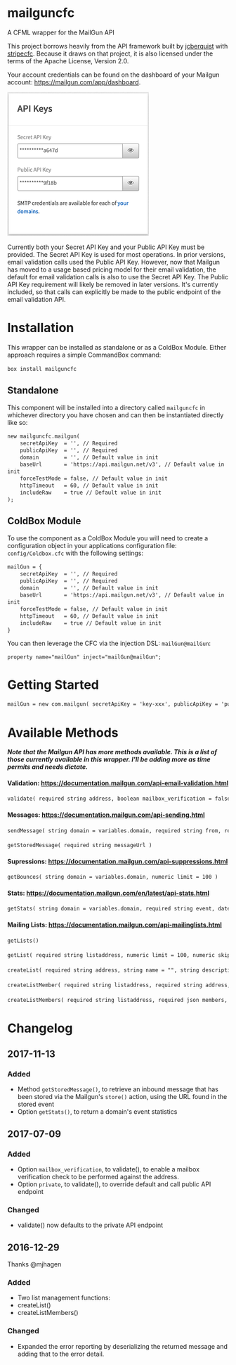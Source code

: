 # mailguncfc
A CFML wrapper for the MailGun API

This project borrows heavily from the API framework built by [jcberquist](https://github.com/jcberquist) with [stripecfc](https://github.com/jcberquist/stripecfc). Because it draws on that project, it is also licensed under the terms of the Apache License, Version 2.0.

Your account credentials can be found on the dashboard of your Mailgun account: <https://mailgun.com/app/dashboard>.

![Mailgun API Keys](/assets/images/api-keys.png)

Currently both your Secret API Key and your Public API Key must be provided. The Secret API Key is used for most operations. In prior versions, email validation calls used the Public API Key. However, now that Mailgun has moved to a usage based pricing model for their email validation, the default for email validation calls is also to use the Secret API Key. The Public API Key requirement will likely be removed in later versions. It's currently included, so that calls can explicitly be made to the public endpoint of the email validation API.

# Installation
This wrapper can be installed as standalone or as a ColdBox Module. Either approach requires a simple CommandBox command:

`box install mailguncfc`

## Standalone

This component will be installed into a directory called `mailguncfc` in whichever directory you have chosen and can then be instantiated directly like so:

```
new mailguncfc.mailgun(
	secretApiKey  = '', // Required
	publicApiKey  = '', // Required
	domain        = '', // Default value in init
	baseUrl       = 'https://api.mailgun.net/v3', // Default value in init
	forceTestMode = false, // Default value in init
	httpTimeout   = 60, // Default value in init
	includeRaw    = true // Default value in init
);
```

## ColdBox Module

To use the component as a ColdBox Module you will need to create a configuration object in your applications configuration file: `config/Coldbox.cfc` with the following settings:

```
mailGun = {
	secretApiKey  = '', // Required
	publicApiKey  = '', // Required
	domain        = '', // Default value in init
	baseUrl       = 'https://api.mailgun.net/v3', // Default value in init
	forceTestMode = false, // Default value in init
	httpTimeout   = 60, // Default value in init
	includeRaw    = true // Default value in init
}
```

You can then leverage the CFC via the injection DSL: `mailGun@mailGun`:

```
property name="mailGun" inject="mailGun@mailGun";
```


# Getting Started

```cfc
mailGun = new com.mailgun( secretApiKey = 'key-xxx', publicApiKey = 'pubkey-xxx', domain = 'yourdomain.com', baseUrl = 'https://api.mailgun.net/v3' );
```

# Available Methods
***Note that the Mailgun API has more methods available. This is a list of those currently available in this wrapper. I'll be adding more as time permits and needs dictate.***

#### Validation: <https://documentation.mailgun.com/api-email-validation.html>

```cfc
validate( required string address, boolean mailbox_verification = false, boolean private = true )
```

#### Messages: <https://documentation.mailgun.com/api-sending.html>

```cfc
sendMessage( string domain = variables.domain, required string from, required string to, string cc, string bcc, string subject, string text = "", string html = "", any attachment, any inline, struct o = { }, struct h = { }, struct v = { } )

getStoredMessage( required string messageUrl )
```

#### Supressions: <https://documentation.mailgun.com/api-suppressions.html>

```cfc
getBounces( string domain = variables.domain, numeric limit = 100 )
```

#### Stats: <https://documentation.mailgun.com/en/latest/api-stats.html>

```cfc
getStats( string domain = variables.domain, required string event, date start = '#now()#-7', date end = '#now()#', string resolution = 'day', string duration )
```

#### Mailing Lists: <https://documentation.mailgun.com/api-mailinglists.html>

```cfc
getLists()

getList( required string listaddress, numeric limit = 100, numeric skip = 0 )

createList( required string address, string name = "", string description = "", access_level = "readonly" )

createListMember( required string listaddress, required string address, string name, string vars, boolean subscribed = true, boolean upsert = false )

createListMembers( required string listaddress, required json members, boolean upsert = false )
```

# Changelog

## 2017-11-13

### Added
* Method `getStoredMessage()`, to retrieve an inbound message that has been stored via the Mailgun's `store()` action, using the URL found in the stored event
* Option `getStats()`, to return a domain's event statistics

## 2017-07-09

### Added
* Option `mailbox_verification`, to validate(), to enable a mailbox verification check to be performed against the address.
* Option `private`, to validate(), to override default and call public API endpoint

### Changed
* validate() now defaults to the private API endpoint


## 2016-12-29

Thanks @mjhagen

### Added
* Two list management functions:
 * createList()
 * createListMembers()

### Changed
* Expanded the error reporting by deserializing the returned message
and adding that to the error detail.
